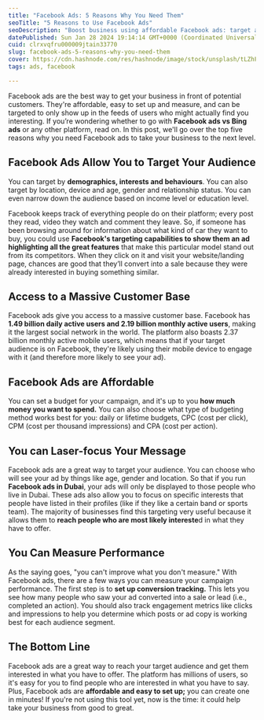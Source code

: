```yaml
---
title: "Facebook Ads: 5 Reasons Why You Need Them"
seoTitle: "5 Reasons to Use Facebook Ads"
seoDescription: "Boost business using affordable Facebook ads: target audiences, access vast user base, refine messages, and measure performance effortlessly"
datePublished: Sun Jan 28 2024 19:14:14 GMT+0000 (Coordinated Universal Time)
cuid: clrxvqfru000009jtain33770
slug: facebook-ads-5-reasons-why-you-need-them
cover: https://cdn.hashnode.com/res/hashnode/image/stock/unsplash/tLZhFRLj6nY/upload/cae7632398198a842af3b47a8d627724.jpeg
tags: ads, facebook

---
```


Facebook ads are the best way to get your business in front of potential customers. They're affordable, easy to set up and measure, and can be targeted to only show up in the feeds of users who might actually find you interesting. If you’re wondering whether to go with **Facebook ads vs Bing ads** or any other platform, read on. In this post, we'll go over the top five reasons why you need Facebook ads to take your business to the next level.

## **Facebook Ads Allow You to Target Your Audience**

You can target by **demographics, interests and behaviours**. You can also target by location, device and age, gender and relationship status. You can even narrow down the audience based on income level or education level.

Facebook keeps track of everything people do on their platform; every post they read, video they watch and comment they leave. So, if someone has been browsing around for information about what kind of car they want to buy, you could use **Facebook's targeting capabilities to show them an ad highlighting all the great features** that make this particular model stand out from its competitors. When they click on it and visit your website/landing page, chances are good that they’ll convert into a sale because they were already interested in buying something similar.

## **Access to a Massive Customer Base**

Facebook ads give you access to a massive customer base. Facebook has **1.49 billion daily active users and 2.19 billion monthly active users**, making it the largest social network in the world. The platform also boasts 2.37 billion monthly active mobile users, which means that if your target audience is on Facebook, they're likely using their mobile device to engage with it (and therefore more likely to see your ad).

## **Facebook Ads are Affordable**

You can set a budget for your campaign, and it's up to you **how much money you want to spend.** You can also choose what type of budgeting method works best for you: daily or lifetime budgets, CPC (cost per click), CPM (cost per thousand impressions) and CPA (cost per action).

## **You can Laser-focus Your Message**

Facebook ads are a great way to target your audience. You can choose who will see your ad by things like age, gender and location. So that if you run **Facebook ads in Dubai**, your ads will only be displayed to those people who live in Dubai. These ads also allow you to focus on specific interests that people have listed in their profiles (like if they like a certain band or sports team). The majority of businesses find this targeting very useful because it allows them to **reach people who are most likely intereste**d in what they have to offer.

## **You Can Measure Performance**

As the saying goes, "you can't improve what you don't measure." With Facebook ads, there are a few ways you can measure your campaign performance. The first step is to **set up conversion tracking.** This lets you see how many people who saw your ad converted into a sale or lead (i.e., completed an action). You should also track engagement metrics like clicks and impressions to help you determine which posts or ad copy is working best for each audience segment.

## **The Bottom Line**

Facebook ads are a great way to reach your target audience and get them interested in what you have to offer. The platform has millions of users, so it's easy for you to find people who are interested in what you have to say. Plus, Facebook ads are **affordable and easy to set up;** you can create one in minutes! If you're not using this tool yet, now is the time: it could help take your business from good to great.